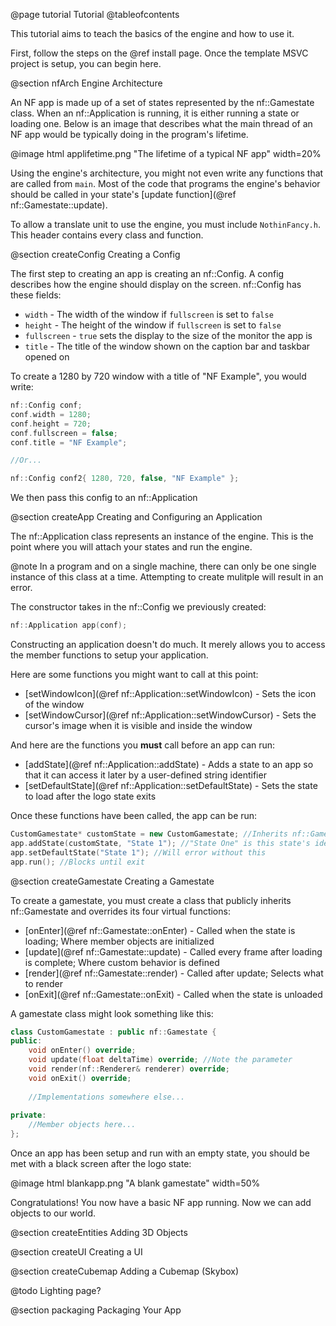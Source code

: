 @page tutorial Tutorial
@tableofcontents

This tutorial aims to teach the basics of the engine and how to use it.

First, follow the steps on the @ref install page. Once the template MSVC project is setup,
you can begin here.

@section nfArch Engine Architecture

An NF app is made up of a set of states represented by the nf::Gamestate class. When
an nf::Application is running, it is either running a state or loading one. Below is an
image that describes what the main thread of an NF app would be typically doing in
the program's lifetime.

@image html applifetime.png "The lifetime of a typical NF app" width=20%

Using the engine's architecture, you might not even write any functions that are called
from `main`. Most of the code that programs the engine's behavior should be called in
your state's [update function](@ref nf::Gamestate::update).

To allow a translate unit to use the engine, you must include `NothinFancy.h`. This
header contains every class and function.

@section createConfig Creating a Config

The first step to creating an app is creating an nf::Config. A config describes how the
engine should display on the screen. nf::Config has these fields:

- `width` - The width of the window if `fullscreen` is set to `false`
- `height` - The height of the window if `fullscreen` is set to `false`
- `fullscreen` - `true` sets the display to the size of the monitor the app is
- `title` - The title of the window shown on the caption bar and taskbar
opened on

To create a 1280 by 720 window with a title of "NF Example", you would write:

~~~cpp
nf::Config conf;
conf.width = 1280;
conf.height = 720;
conf.fullscreen = false;
conf.title = "NF Example";

//Or...

nf::Config conf2{ 1280, 720, false, "NF Example" };
~~~

We then pass this config to an nf::Application

@section createApp Creating and Configuring an Application

The nf::Application class represents an instance of the engine. This is the point where
you will attach your states and run the engine.

@note In a program and on a single machine, there can only be one single instance of
this class at a time. Attempting to create mulitple will result in an error.

The constructor takes in the nf::Config we previously created:

~~~cpp
nf::Application app(conf);
~~~

Constructing an application doesn't do much. It merely allows you to access the member
functions to setup your application.

Here are some functions you might want to call at this point:

- [setWindowIcon](@ref nf::Application::setWindowIcon) - Sets the icon of the window
- [setWindowCursor](@ref nf::Application::setWindowCursor) - Sets the cursor's image
when it is visible and inside the window

And here are the functions you **must** call before an app can run:

- [addState](@ref nf::Application::addState) - Adds a state to an app so that it can
access it later by a user-defined string identifier
- [setDefaultState](@ref nf::Application::setDefaultState) - Sets the state to load
after the logo state exits

Once these functions have been called, the app can be run:

~~~cpp
CustomGamestate* customState = new CustomGamestate; //Inherits nf::Gamestate
app.addState(customState, "State 1"); //"State One" is this state's identifier.
app.setDefaultState("State 1"); //Will error without this
app.run(); //Blocks until exit
~~~

@section createGamestate Creating a Gamestate

To create a gamestate, you must create a class that publicly inherits nf::Gamestate
and overrides its four virtual functions:

- [onEnter](@ref nf::Gamestate::onEnter) - Called when the state is loading; Where member
objects are initialized
- [update](@ref nf::Gamestate::update) - Called every frame after loading is complete;
Where custom behavior is defined
- [render](@ref nf::Gamestate::render) - Called after update; Selects what to render
- [onExit](@ref nf::Gamestate::onExit) - Called when the state is unloaded

A gamestate class might look something like this:

~~~cpp
class CustomGamestate : public nf::Gamestate {
public:
	void onEnter() override;
	void update(float deltaTime) override; //Note the parameter
	void render(nf::Renderer& renderer) override;
	void onExit() override;
	
	//Implementations somewhere else...
	
private:
	//Member objects here...
};
~~~

Once an app has been setup and run with an empty state, you should be met with a black screen
after the logo state:

@image html blankapp.png "A blank gamestate" width=50%

Congratulations! You now have a basic NF app running. Now we can add objects to our world.

@section createEntities Adding 3D Objects



@section createUI Creating a UI

@section createCubemap Adding a Cubemap (Skybox)

@todo Lighting page?

@section packaging Packaging Your App